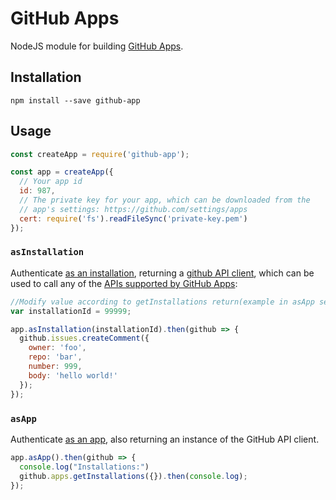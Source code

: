 # GitHub Apps

NodeJS module for building [GitHub Apps](https://developer.github.com/apps/).

## Installation

```
npm install --save github-app
```

## Usage

```js
const createApp = require('github-app');

const app = createApp({
  // Your app id
  id: 987,
  // The private key for your app, which can be downloaded from the
  // app's settings: https://github.com/settings/apps
  cert: require('fs').readFileSync('private-key.pem')
});
```

### `asInstallation`

Authenticate [as an installation](https://developer.github.com/apps/building-integrations/setting-up-and-registering-github-apps/about-authentication-options-for-github-apps/#authenticating-as-an-installation), returning a [github API client](https://github.com/octokit/rest.js), which can be used to call any of the [APIs supported by GitHub Apps](https://developer.github.com/apps/building-integrations/setting-up-and-registering-github-apps/about-authentication-options-for-github-apps/#authenticating-as-an-installation):

```js
//Modify value according to getInstallations return(example in asApp section)
var installationId = 99999;

app.asInstallation(installationId).then(github => {
  github.issues.createComment({
    owner: 'foo',
    repo: 'bar',
    number: 999,
    body: 'hello world!'
  });
});
```

### `asApp`

Authenticate [as an app](https://developer.github.com/apps/building-integrations/setting-up-and-registering-github-apps/about-authentication-options-for-github-apps/#authenticating-as-a-github-app), also returning an instance of the GitHub API client.

```js
app.asApp().then(github => {
  console.log("Installations:")
  github.apps.getInstallations({}).then(console.log);
});
```
